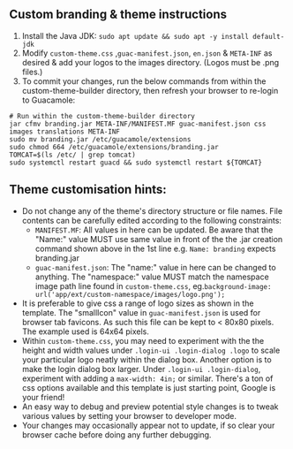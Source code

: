 
## Custom branding & theme instructions ##

1. Install the Java JDK: `sudo apt update && sudo apt -y install default-jdk`
3. Modify `custom-theme.css` ,`guac-manifest.json`, `en.json` & `META-INF` as desired & add your logos to the images directory. (Logos must be .png files.) 
4. To commit your changes, run the below commands from within the custom-theme-builder directory, then refresh your browser to re-login to Guacamole:
```
# Run within the custom-theme-builder directory 
jar cfmv branding.jar META-INF/MANIFEST.MF guac-manifest.json css images translations META-INF
sudo mv branding.jar /etc/guacamole/extensions 
sudo chmod 664 /etc/guacamole/extensions/branding.jar 
TOMCAT=$(ls /etc/ | grep tomcat)
sudo systemctl restart guacd && sudo systemctl restart ${TOMCAT}
```

## Theme customisation hints: ##
  - Do not change any of the theme's directory structure or file names. File contents can be carefully edited according to the following constraints:
      - `MANIFEST.MF`: All values in here can be updated. Be aware that the "Name:" value MUST use same value in front of the the .jar creation command shown above in the 1st line e.g. `Name: branding` expects branding.jar
      - `guac-manifest.json`: The "name:" value in here can be changed to anything. The "namespace:" value MUST match the namespace image path line found in `custom-theme.css`, eg.`background-image: url('app/ext/custom-namespace/images/logo.png');`
  - It is preferable to give css a range of logo sizes as shown in the template. The "smallIcon" value in `guac-manifest.json` is used for browser tab favicons. As such this file can be kept to < 80x80 pixels. The example used is 64x64 pixels.
  - Within `custom-theme.css`, you may need to experiment with the the height and width values under `.login-ui .login-dialog .logo` to scale your particular logo neatly within the dialog box. Another option is to make the login dialog box larger. Under `.login-ui .login-dialog`, experiment with adding a `max-width: 4in;` or similar. There's a ton of css options available and this template is just starting point, Google is your friend!
  - An easy way to debug and preview potential style changes is to tweak various values by setting your browser to developer mode. 
  - Your changes may occasionally appear not to update, if so clear your browser cache before doing any further debugging.
